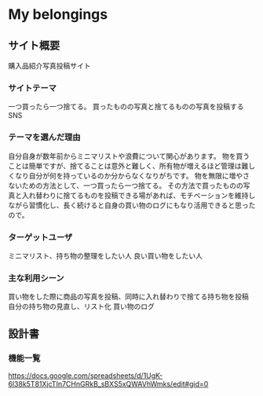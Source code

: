 # My belongings

## サイト概要
購入品紹介写真投稿サイト


### サイトテーマ
一つ買ったら一つ捨てる。
買ったものの写真と捨てるものの写真を投稿するSNS

### テーマを選んだ理由
自分自身が数年前からミニマリストや浪費について関心があります。
物を買うことは簡単ですが、捨てることは意外と難しく、所有物が増えるほど管理は難しくなり自分が何を持っているのか分からなくなりがちです。
物を無限に増やさないための方法として、一つ買ったら一つ捨てる。
その方法で買ったものの写真と入れ替わりに捨てるものを投稿できる場があれば、モチベーションを維持しながら習慣化し、長く続けると自身の買い物のログにもなり活用できると思ったので。

### ターゲットユーザ
ミニマリスト、持ち物の整理をしたい人
良い買い物をしたい人


### 主な利用シーン
買い物をした際に商品の写真を投稿、同時に入れ替わりで捨てる持ち物を投稿
自分の持ち物の見直し、リスト化
買い物のログ


## 設計書

### 機能一覧
<https://docs.google.com/spreadsheets/d/1UgK-6l38k5T81XjcTIn7CHnGRkB_sBXS5xQWAVhWmks/edit#gid=0>


